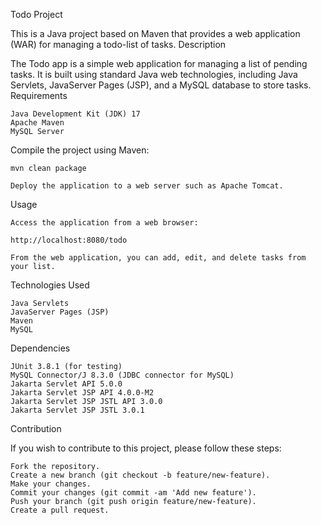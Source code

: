 Todo Project

This is a Java project based on Maven that provides a web application (WAR) for managing a todo-list of tasks.
Description

The Todo app is a simple web application for managing a list of pending tasks. It is built using standard Java web technologies, including Java Servlets, JavaServer Pages (JSP), and a MySQL database to store tasks.
Requirements

    Java Development Kit (JDK) 17
    Apache Maven
    MySQL Server

Compile the project using Maven:


    mvn clean package

    Deploy the application to a web server such as Apache Tomcat.

Usage

    Access the application from a web browser:

    http://localhost:8080/todo

    From the web application, you can add, edit, and delete tasks from your list.

Technologies Used

    Java Servlets
    JavaServer Pages (JSP)
    Maven
    MySQL

Dependencies

    JUnit 3.8.1 (for testing)
    MySQL Connector/J 8.3.0 (JDBC connector for MySQL)
    Jakarta Servlet API 5.0.0
    Jakarta Servlet JSP API 4.0.0-M2
    Jakarta Servlet JSP JSTL API 3.0.0
    Jakarta Servlet JSP JSTL 3.0.1

Contribution

If you wish to contribute to this project, please follow these steps:

    Fork the repository.
    Create a new branch (git checkout -b feature/new-feature).
    Make your changes.
    Commit your changes (git commit -am 'Add new feature').
    Push your branch (git push origin feature/new-feature).
    Create a pull request.
